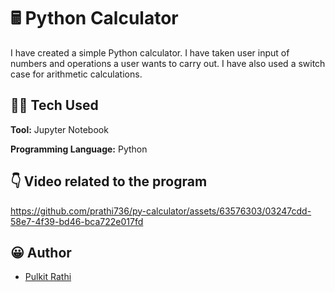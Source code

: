 # 🖩 Python Calculator 

I have created a simple Python calculator. I have taken user input of numbers and operations a user wants to carry out. I have also used a switch case for arithmetic calculations.

## 👨‍💻 Tech Used 

**Tool:** Jupyter Notebook

**Programming Language:** Python


## 👇 Video related to the program

https://github.com/prathi736/py-calculator/assets/63576303/03247cdd-58e7-4f39-bd46-bca722e017fd


## 😀 Author

- [Pulkit Rathi](https://github.com/prathi736) 

